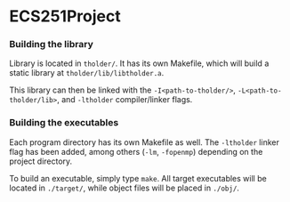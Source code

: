 # ECS251Project

### Building the library

Library is located in `tholder/`. It has its own Makefile, which will build a static library at `tholder/lib/libtholder.a`.

This library can then be linked with the `-I<path-to-tholder/>`, `-L<path-to-tholder/lib>`, and `-ltholder` compiler/linker flags.

### Building the executables

Each program directory has its own Makefile as well. The `-ltholder` linker flag has been added, among others (`-lm`, `-fopenmp`) depending on the project directory.

To build an executable, simply type `make`. All target executables will be located in `./target/`, while object files will be placed in `./obj/`.
